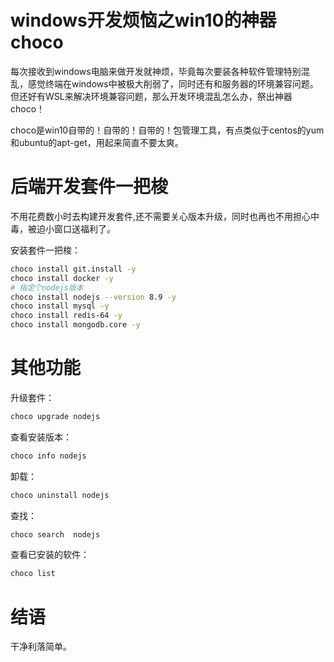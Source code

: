 # windows开发烦恼之win10的神器choco
每次接收到windows电脑来做开发就神烦，毕竟每次要装各种软件管理特别混乱，感觉终端在windows中被极大削弱了，同时还有和服务器的环境兼容问题。但还好有WSL来解决环境兼容问题，那么开发环境混乱怎么办，祭出神器choco！

choco是win10自带的！自带的！自带的！包管理工具，有点类似于centos的yum和ubuntu的apt-get，用起来简直不要太爽。

# 后端开发套件一把梭
不用花费数小时去构建开发套件,还不需要关心版本升级，同时也再也不用担心中毒，被迫小窗口送福利了。

安装套件一把梭：
```sh
choco install git.install -y
choco install docker -y
# 指定个nodejs版本
choco install nodejs --version 8.9 -y
choco install mysql -y
choco install redis-64 -y
choco install mongodb.core -y
```

# 其他功能
升级套件：
```sh
choco upgrade nodejs
```
查看安装版本：
```sh
choco info nodejs
```
卸载：
```sh
choco uninstall nodejs
```
查找：
```sh
choco search  nodejs
```
查看已安装的软件：
```sh
choco list
```

# 结语
干净利落简单。


